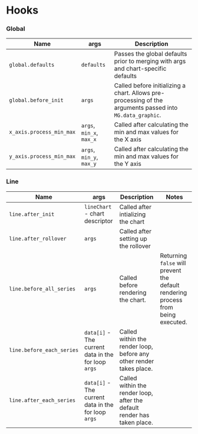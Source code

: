 # Hooks
### Global
| Name | args | Description |
|------|------|-------------|
| `global.defaults` | `defaults` | Passes the global defaults prior to merging with args and chart-specific defaults |
| `global.before_init` | `args` | Called before initializing a chart. Allows pre-processing of the arguments passed into `MG.data_graphic`. |
| `x_axis.process_min_max` | `args`, `min_x`, `max_x` | Called after calculating the min and max values for the X axis |
| `y_axis.process_min_max` | `args`, `min_y`, `max_y` | Called after calculating the min and max values for the Y axis |

### Line
| Name | args | Description | Notes |
|------|------|-------------|-------|
| `line.after_init` | `lineChart` - chart descriptor | Called after intializing the chart | |
| `line.after_rollover` | `args` | Called after setting up the rollover | |
| `line.before_all_series` | `args` | Called before rendering the chart. | Returning `false` will prevent the default rendering process from being executed. |
| `line.before_each_series` | `data[i]` - The current data in the for loop <br /> `args` | Called within the render loop, before any other render takes place. | |
| `line.after_each_series` | `data[i]` - The current data in the for loop <br /> `args` | Called within the render loop, after the default render has taken place. | |
